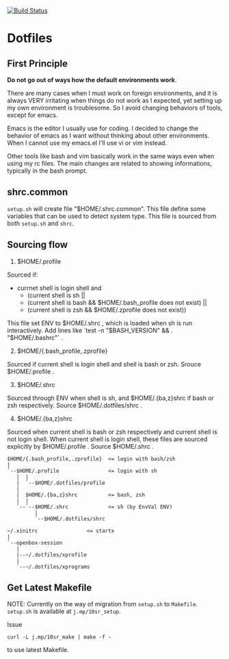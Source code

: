[![Build Status](https://travis-ci.org/10sr/dotfiles.svg?branch=master)](https://travis-ci.org/10sr/dotfiles)

Dotfiles
========



First Principle
---------------


__Do not go out of ways how the default environments work__.


There are many cases when I must work on foreign environments, and it is always
VERY irritating when things do not work as I expected, yet setting up my own
environment is troublesome. So I avoid changing behaviors of tools, except
for emacs.

Emacs is the editor I usually use for coding. I decided to change the behavior
of emacs as I want without thinking about other environments. When I cannot use
my emacs.el I'll use vi or vim instead.

Other tools like bash and vim basically work in the same ways even when using my
rc files. The main changes are related to showing informations, typically in the
bash prompt.



shrc.common
-----------

`setup.sh` will create file "$HOME/.shrc.common". This file define some
variables that can be used to detect system type. This file is sourced from
both `setup.sh` and `shrc`.



Sourcing flow
-------------

1. $HOME/.profile

  Sourced if:

  * currnet shell is login shell and
    * (current shell is sh ||
    * (current shell is bash && $HOME/.bash_profile does not exist) ||
    * (current shell is zsh && $HOME/.zprofile does not exist))

  This file set ENV to $HOME/.shrc , which is loaded when sh is run interactively.
  Add lines like `test -n "$BASH_VERSION" && . "$HOME/.bashrc"` .



2. $HOME/{.bash_profile,.zprofile}

  Sourced if current shell is login shell and shell is bash or zsh.
  Srouce $HOME/.profile .


3. $HOME/.shrc

  Sourced through ENV when shell is sh, and $HOME/.{ba,z}shrc if bash or zsh
  respectively. Source $HOME/.dotfiles/shrc .


4. $HOME/.{ba,z}shrc

  Sourced when current shell is bash or zsh respectively and current shell is not
  login shell. When current shell is login shell, these files are sourced
  explicitly by $HOME/.profile . Source $HOME/.shrc .


```
$HOME/{.bash_profile,.zprofile}  <= login with bash/zsh
|
`--$HOME/.profile                <= login with sh
   |  |
   |  `--$HOME/.dotfiles/profile
   |
   |  $HOME/.{ba,z}shrc          <= bash, zsh
   |  |
   `--`--$HOME/.shrc             <= sh (by EnvVal ENV)
         |
         `--$HOME/.dotfiles/shrc
```

```
~/.xinitrc                <= startx
|
`--openbox-session
   |
   |--~/.dotfiles/xprofile
   |
   `--~/.dotfiles/xprograms
```


Get Latest Makefile
-------------------

NOTE: Currently on the way of migration from `setup.sh` to `Makefile`.
`setup.sh` is available at `j.mp/10sr_setup`.

Issue

    curl -L j.mp/10sr_make | make -f -

to use latest Makefile.

